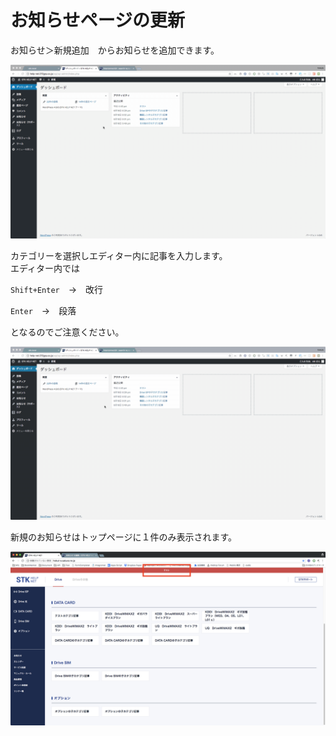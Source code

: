 # お知らせページの更新

お知らせ＞新規追加　からお知らせを追加できます。

![](../../.gitbook/assets/2018-06-26-20.34.50.gif)

カテゴリーを選択しエディター内に記事を入力します。  
エディター内では  
  
`Shift+Enter`　→　改行  
  
`Enter`　→　段落  
  
となるのでご注意ください。

![&#x4E00;&#x9023;&#x306E;&#x6D41;&#x308C;](../../.gitbook/assets/2018-06-26-20.47.05.gif)

新規のお知らせはトップページに１件のみ表示されます。

![](../../.gitbook/assets/image%20%284%29.png)

